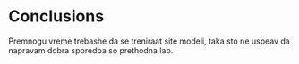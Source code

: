 # Conclusions

Premnogu vreme trebashe da se treniraat site modeli, taka sto ne uspeav da napravam dobra sporedba so prethodna lab.
